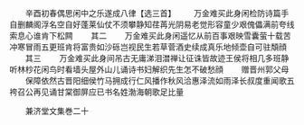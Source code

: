 <!-- { "loadSidebar": true } -->
　　辛酉初春偶思闲中之乐遂成八律【选三首】
　　万金难买此身闲检防诗篇手自删麟阁浮名空自好蓬莱仙仗不须攀静知荏苒光阴易老觉形容童少艰傀儡满前夸线索息心谁肯下松闗
　　其二
　　万金难买此身闲遥忆从前百事艰映雪囊萤十载苦冲寒冒雨五更班肯将富贵如沙砾岂视民生若草菅酒史续成真乐地倾壶自可驻頽顔
　　其三
　　万金难买此身间吊古无庸涕泪澘禅让征诛皆故迹王侯将相几多班静听林杪花闲鸟时看墙头屋外山儿诵诗书妇解织先生怎不破愁顔
　　赠晋州郭父母
　　保障依然古晋阳细侯竹马拥成行仁风播作秋风洽惠泽流如雨泽长叔度重闻歌五袴召公再见诵甘棠御屏应已书名姓渤海朝歌足比量








　　兼济堂文集巻二十
